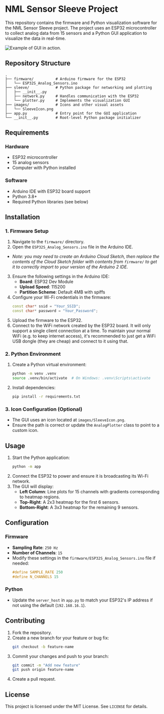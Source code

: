 # NML Sensor Sleeve Project

This repository contains the firmware and Python visualization software for the NML Sensor Sleeve project. The project uses an ESP32 microcontroller to collect analog data from 15 sensors and a Python GUI application to visualize the data in real-time.

![Example of GUI in action.](NML_SleeveGUI.gif)

## Repository Structure

```
.
├── firmware/          # Arduino firmware for the ESP32
│   └── ESP32S_Analog_Sensors.ino
├── sleeve/            # Python package for networking and plotting
│   ├── __init__.py
│   ├── network.py     # Handles communication with the ESP32
│   └── plotter.py     # Implements the visualization GUI
├── images/            # Icons and other visual assets
│   └── SleeveIcon.png
├── app.py             # Entry point for the GUI application
└── __init__.py        # Root-level Python package initializer
```

## Requirements

### Hardware
- ESP32 microcontroller
- 15 analog sensors
- Computer with Python installed

### Software
- Arduino IDE with ESP32 board support
- Python 3.8+
- Required Python libraries (see below)

## Installation

### 1. Firmware Setup
1. Navigate to the `firmware/` directory.
2. Open the `ESP32S_Analog_Sensors.ino` file in the Arduino IDE.
  + _Note: you may need to create an Arduino Cloud Sketch, then replace the contents of the Cloud Sketch folder with contents from `firmware/` to get it to correctly import to your version of the Arduino 2 IDE._
3. Ensure the following settings in the Arduino IDE:
   - **Board**: ESP32 Dev Module
   - **Upload Speed**: 115200
   - **Partition Scheme**: Default 4MB with spiffs
4. Configure your Wi-Fi credentials in the firmware:
   ```cpp
   const char* ssid = "Your_SSID";
   const char* password = "Your_Password";
   ```
5. Upload the firmware to the ESP32.
6. Connect to the WiFi network created by the ESP32 board. It will only support a single client connection at a time. To maintain your normal WiFi (e.g. to keep internet access), it's recommended to just get a WiFi USB dongle (they are cheap) and connect to it using that.

### 2. Python Environment
1. Create a Python virtual environment:
   ```bash
   python -m venv .venv
   source .venv/bin/activate  # On Windows: .venv\Scripts\activate
   ```
2. Install dependencies:
   ```bash
   pip install -r requirements.txt
   ```

### 3. Icon Configuration (Optional)
- The GUI uses an icon located at `images/SleeveIcon.png`.
- Ensure the path is correct or update the `AnalogPlotter` class to point to a custom icon.

## Usage

1. Start the Python application:
   ```bash
   python -m app
   ```
2. Connect the ESP32 to power and ensure it is broadcasting its Wi-Fi network.
3. The GUI will display:
   - **Left Column**: Line plots for 15 channels with gradients corresponding to heatmap regions.
   - **Top-Right**: A 2x3 heatmap for the first 6 sensors.
   - **Bottom-Right**: A 3x3 heatmap for the remaining 9 sensors.

## Configuration

### Firmware
- **Sampling Rate**: `250 Hz`
- **Number of Channels**: `15`
- Modify these settings in the `firmware/ESP32S_Analog_Sensors.ino` file if needed:
  ```cpp
  #define SAMPLE_RATE 250
  #define N_CHANNELS 15
  ```

### Python
- Update the `server_host` in `app.py` to match your ESP32's IP address if not using the default (`192.168.16.1`).

## Contributing

1. Fork the repository.
2. Create a new branch for your feature or bug fix:
   ```bash
   git checkout -b feature-name
   ```
3. Commit your changes and push to your branch:
   ```bash
   git commit -m "Add new feature"
   git push origin feature-name
   ```
4. Create a pull request.

## License

This project is licensed under the MIT License. See `LICENSE` for details.

